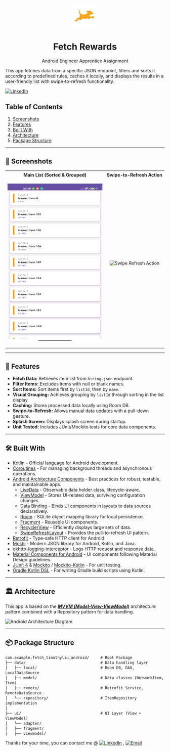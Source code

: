 <p align="center">
<img src="./app/src/main/res/drawable/fetch.png" width="15%"/>
<h1 align="center"> Fetch Rewards </h1>
<p align="center">
Android Engineer Apprentice Assignment
</p>
</p>

This app fetches data from a specific JSON endpoint, filters and sorts it according to predefined rules, caches it locally, and displays the results in a user-friendly list with swipe-to-refresh functionality.

[![LinkedIn](https://img.shields.io/badge/-LinkedIn-blue?style=flat-square&logo=linkedin)](https://www.linkedin.com/in/timothysliu/)

## Table of Contents

1.  [Screenshots](#-screenshots)
2.  [Features](#-features)
3.  [Built With](#-built-with)
4.  [Architecture](#️-architecture)
5.  [Package Structure](#-package-structure)

---

## 📸 Screenshots


<table>
  <tr>
     <th>Main List (Sorted & Grouped)</th>
     <th>Swipe-to-Refresh Action</th>
  </tr>
  <tr>
    <td>
      <p align="center"></p>
      <p align="center">
  <img src="Screenshot_mainPage.jpg" width="300" height="500" alt="Main List View">
</p>
    </td>
    <td>
       <p align="center"></p>
        <p align="center">
      <img src="gif_main2.gif" width="300" height="500" alt="Swipe Refresh Action">
</p>
    </td>
  </tr>
 </table>

---

## 🌟 Features

* **Fetch Data:** Retrieves item list from `hiring.json` endpoint.
* **Filter Items:** Excludes items with null or blank names.
* **Sort Items:** Sort items first by `listId`, then by `name`.
* **Visual Grouping:** Achieves grouping by `listId` through sorting in the list display.
* **Caching:** Stores processed data locally using Room DB.
* **Swipe-to-Refresh:** Allows manual data updates with a pull-down gesture.
* **Splash Screen:** Displays splash screen during startup.
* **Unit Tested:** Includes JUnit/Mockito tests for core data components.

---

## 🛠 Built With


* [Kotlin](https://kotlinlang.org/) - Official language for Android development.
* [Coroutines](https://kotlinlang.org/docs/reference/coroutines-overview.html) - For managing background threads and asynchronous operations.
* [Android Architecture Components](https://developer.android.com/topic/libraries/architecture) - Best practices for robust, testable, and maintainable apps.
    * [LiveData](https://developer.android.com/topic/libraries/architecture/livedata) - Observable data holder class, lifecycle-aware.
    * [ViewModel](https://developer.android.com/topic/libraries/architecture/viewmodel) - Stores UI-related data, surviving configuration changes.
    * [Data Binding](https://developer.android.com/topic/libraries/data-binding) - Binds UI components in layouts to data sources declaratively.
    * [Room](https://developer.android.com/topic/libraries/architecture/room) - SQLite object mapping library for local persistence.
    * [Fragment](https://developer.android.com/guide/fragments) - Reusable UI components.
    * [RecyclerView](https://developer.android.com/guide/topics/ui/layout/recyclerview) - Efficiently displays large sets of data.
    * [SwipeRefreshLayout](https://developer.android.com/develop/ui/views/touch-and-input/swipe-refresh) - Provides the pull-to-refresh UI pattern.
* [Retrofit](https://square.github.io/retrofit/) - Type-safe HTTP client for Android.
* [Moshi](https://github.com/square/moshi) - Modern JSON library for Android, Kotlin, and Java.
* [okhttp-logging-interceptor](https://github.com/square/okhttp/blob/master/okhttp-logging-interceptor/README.md) - Logs HTTP request and response data.
* [Material Components for Android](https://github.com/material-components/material-components-android) - UI components following Material Design guidelines.
* [JUnit 4](https://junit.org/junit4/) & [Mockito](https://site.mockito.org/) / [Mockito-Kotlin](https://github.com/mockito/mockito-kotlin) - For unit testing.
* [Gradle Kotlin DSL](https://docs.gradle.org/current/userguide/kotlin_dsl.html) - For writing Gradle build scripts using Kotlin.

---

## 🏛️ Architecture

This app is based on the [***MVVM (Model-View-ViewModel)***](https://developer.android.com/jetpack/guide#recommended-app-arch) architecture pattern combined with a Repository pattern for data handling.

![Android Architecture Diagram](https://developer.android.com/topic/libraries/architecture/images/final-architecture.png)

---

## 📦 Package Structure

```
com.example.fetch_timothyliu_android/     # Root Package
├── data/                                 # Data handling layer
│   ├── local/                            # Room DB, DAO, LocalDataSource
│   ├── model/                            # Data classes (NetworkItem, Item)
│   ├── remote/                           # Retrofit Service, RemoteDataSource
│   └── repository/                       # ItemRepository implementation
│
├── ui/                                   # UI Layer (View + ViewModel)
│   └── adapter/                          
│   ├── fragment/    
│   ├── viewmodel/           
```

Thanks for your time, you can contact me @ [![LinkedIn](https://img.shields.io/badge/-LinkedIn-blue?style=flat-square&logo=linkedin)](https://www.linkedin.com/in/timothysliu/) , [![Email](https://img.shields.io/badge/-Email-orange?style=flat-square&logo=gmail)](mailto:timo9036@hotmail.com)
